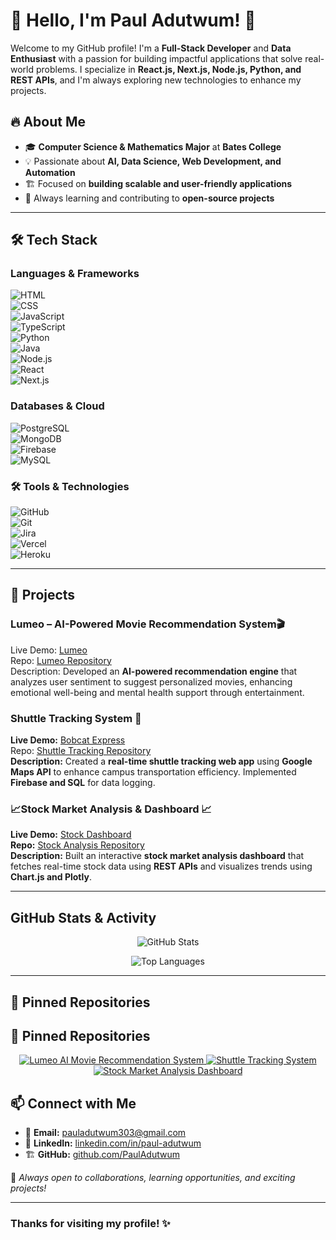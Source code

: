 # 👋 Hello, I'm Paul Adutwum! 🚀  

Welcome to my GitHub profile! I'm a **Full-Stack Developer** and **Data Enthusiast** with a passion for building impactful applications that solve real-world problems. I specialize in **React.js, Next.js, Node.js, Python, and REST APIs**, and I'm always exploring new technologies to enhance my projects.

## 🔥 About Me  
- 🎓 **Computer Science & Mathematics Major** at **Bates College**  
- 💡 Passionate about **AI, Data Science, Web Development, and Automation**  
- 🏗️ Focused on **building scalable and user-friendly applications**  
- 🚀 Always learning and contributing to **open-source projects**  

---

## 🛠️ Tech Stack  

###  Languages & Frameworks  
![HTML](https://img.shields.io/badge/HTML5-E34F26?style=for-the-badge&logo=html5&logoColor=white)  
![CSS](https://img.shields.io/badge/CSS3-1572B6?style=for-the-badge&logo=css3&logoColor=white)  
![JavaScript](https://img.shields.io/badge/JavaScript-F7DF1E?style=for-the-badge&logo=javascript&logoColor=black)  
![TypeScript](https://img.shields.io/badge/TypeScript-007ACC?style=for-the-badge&logo=typescript&logoColor=white)  
![Python](https://img.shields.io/badge/Python-3776AB?style=for-the-badge&logo=python&logoColor=white)  
![Java](https://img.shields.io/badge/Java-ED8B00?style=for-the-badge&logo=java&logoColor=white)  
![Node.js](https://img.shields.io/badge/Node.js-43853D?style=for-the-badge&logo=node.js&logoColor=white)  
![React](https://img.shields.io/badge/React-20232A?style=for-the-badge&logo=react&logoColor=61DAFB)  
![Next.js](https://img.shields.io/badge/Next.js-000000?style=for-the-badge&logo=next.js&logoColor=white)  

###  Databases & Cloud  
![PostgreSQL](https://img.shields.io/badge/PostgreSQL-336791?style=for-the-badge&logo=postgresql&logoColor=white)  
![MongoDB](https://img.shields.io/badge/MongoDB-47A248?style=for-the-badge&logo=mongodb&logoColor=white)  
![Firebase](https://img.shields.io/badge/Firebase-FFCA28?style=for-the-badge&logo=firebase&logoColor=black)  
![MySQL](https://img.shields.io/badge/MySQL-4479A1?style=for-the-badge&logo=mysql&logoColor=white)  

### 🛠️ Tools & Technologies  
![GitHub](https://img.shields.io/badge/GitHub-181717?style=for-the-badge&logo=github&logoColor=white)  
![Git](https://img.shields.io/badge/Git-F05032?style=for-the-badge&logo=git&logoColor=white)  
![Jira](https://img.shields.io/badge/Jira-0052CC?style=for-the-badge&logo=jira&logoColor=white)  
![Vercel](https://img.shields.io/badge/Vercel-000000?style=for-the-badge&logo=vercel&logoColor=white)  
![Heroku](https://img.shields.io/badge/Heroku-430098?style=for-the-badge&logo=heroku&logoColor=white)  

---

## 🌟  Projects  

###  Lumeo – AI-Powered Movie Recommendation System🎬  
 Live Demo: [Lumeo](https://github.com/PaulAdutwum/Lumeo)  
 Repo: [Lumeo Repository](https://github.com/PaulAdutwum/Lumeo)  
 Description: Developed an **AI-powered recommendation engine** that analyzes user sentiment to suggest personalized movies, enhancing emotional well-being and mental health support through entertainment.  

### **Shuttle Tracking System** 🚌  
**Live Demo:** [Bobcat Express](https://github.com/PaulAdutwum/Bobcat-Express)  
Repo: [Shuttle Tracking Repository](https://github.com/PaulAdutwum/Bobcat-Express)  
 **Description:** Created a **real-time shuttle tracking web app** using **Google Maps API** to enhance campus transportation efficiency. Implemented **Firebase and SQL** for data logging.  

### **📈Stock Market Analysis & Dashboard** 📈  
 **Live Demo:** [Stock Dashboard](https://github.com/PaulAdutwum/Stock-Tracker)  
 **Repo:** [Stock Analysis Repository](https://github.com/PaulAdutwum/Stock-Tracker)  
 **Description:** Built an interactive **stock market analysis dashboard** that fetches real-time stock data using **REST APIs** and visualizes trends using **Chart.js and Plotly**.  

---

##  GitHub Stats & Activity  
<p align="center">  
  <img src="https://github-readme-stats.vercel.app/api?username=PaulAdutwum&show_icons=true&theme=radical" alt="GitHub Stats" />  
</p>  

<p align="center">  
  <img src="https://github-readme-stats.vercel.app/api/top-langs/?username=PaulAdutwum&layout=compact&theme=radical" alt="Top Languages" />  
</p>  

---

## 📌 Pinned Repositories 
## 📌 Pinned Repositories  
<p align="center">  
  <a href="https://github.com/PaulAdutwum/Lumeo">  
    <img src="https://github-readme-stats.vercel.app/api/pin/?username=PaulAdutwum&repo=Lumeo&theme=radical&token=YOUR_GITHUB_PAT" alt="Lumeo AI Movie Recommendation System" />  
  </a>  
  <a href="https://github.com/PaulAdutwum/Bobcat-Express">  
    <img src="https://github-readme-stats.vercel.app/api/pin/?username=PaulAdutwum&repo=Bobcat-Express&theme=radical&token=YOUR_GITHUB_PAT" alt="Shuttle Tracking System" />  
  </a>  
  <a href="https://github.com/PaulAdutwum/Stock-Tracker">  
    <img src="https://github-readme-stats.vercel.app/api/pin/?username=PaulAdutwum&repo=Stock-Tracker&theme=radical&token=YOUR_GITHUB_PAT" alt="Stock Market Analysis Dashboard" />  
  </a>  
</p>  

## 📫 Connect with Me  
- 📧 **Email:** pauladutwum303@gmail.com  
- 💼 **LinkedIn:** [linkedin.com/in/paul-adutwum](https://linkedin.com/in/paul-adutwum)  
- 🏗️ **GitHub:** [github.com/PaulAdutwum](https://github.com/PaulAdutwum)  

🚀 _Always open to collaborations, learning opportunities, and exciting projects!_  

---

### Thanks for visiting my profile! ✨  
